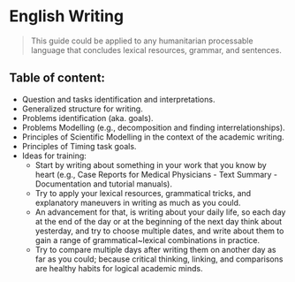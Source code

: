 # English Writing

> This guide could be applied to any humanitarian processable language that concludes lexical resources, grammar, and sentences.

## Table of content: 
* Question and tasks identification and interpretations.
* Generalized structure for writing.
* Problems identification (aka. goals).
* Problems Modelling (e.g., decomposition and finding interrelationships).
* Principles of Scientific Modelling in the context of the academic writing.
* Principles of Timing task goals.
* Ideas for training: 
  - Start by writing about something in your work that you know by heart (e.g., Case Reports for Medical Physicians - Text Summary - Documentation and tutorial manuals).
  - Try to apply your lexical resources, grammatical tricks, and explanatory maneuvers in writing as much as you could.
  - An advancement for that, is writing about your daily life, so each day at the end of the day or at the beginning of the next day think about yesterday, and try to choose multiple dates, and write about them to gain a range of grammatical~lexical combinations in practice.
  - Try to compare multiple days after writing them on another day as far as you could; because critical thinking, linking, and comparisons are healthy habits for logical academic minds.
